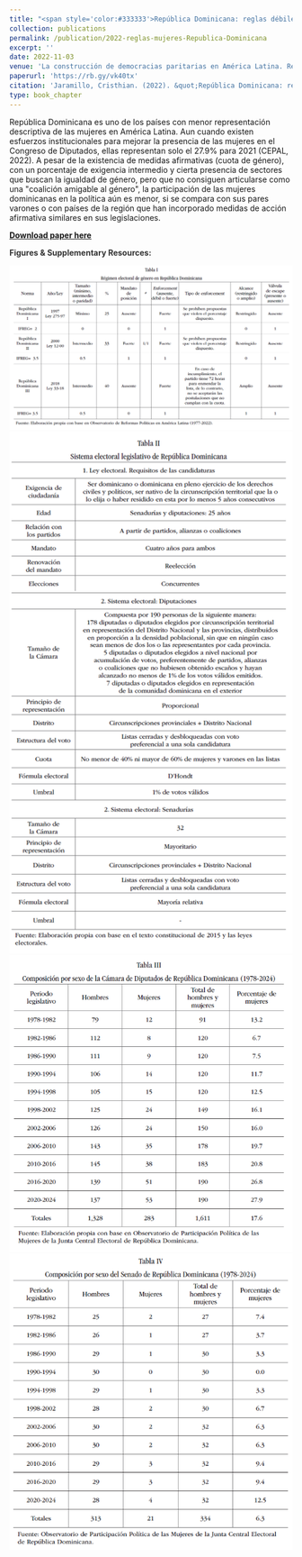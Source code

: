 ```yaml
---
title: "<span style='color:#333333'>República Dominicana: reglas débiles, partidos esquivos, escasa articulación social y baja representación descriptiva de las mujeres</span>"
collection: publications
permalink: /publication/2022-reglas-mujeres-Republica-Dominicana
excerpt: ''
date: 2022-11-03
venue: 'La construcción de democracias paritarias en América Latina. Régimen electoral de género, actores críticos y representación descriptiva de las mujeres (1990-2022)'
paperurl: 'https://rb.gy/vk40tx'
citation: 'Jaramillo, Cristhian. (2022). &quot;República Dominicana: reglas débiles, partidos esquivos, escasa articulación social y baja representación descriptiva de las mujeres.&quot; In: <i>La construcción de democracias paritarias en América Latina. Régimen electoral de género, actores críticos y representación descriptiva de las mujeres (1990-2022)</i> edited by Flavia Freidenberg & Karolina Gilas. México City: INE, UNAM.'
type: book_chapter
---
```


República Dominicana es uno de los países con menor representación descriptiva de las mujeres en América Latina. Aun cuando existen esfuerzos institucionales para mejorar la presencia de las mujeres en el Congreso de Diputados, ellas representan solo el 27.9% para 2021 (CEPAL, 2022). A pesar de la existencia de medidas afirmativas (cuota de género), con un porcentaje de exigencia intermedio y cierta presencia de sectores que buscan la igualdad de género, pero que no consiguen articularse como una "coalición amigable al género", la participación de las mujeres dominicanas en la política aún es menor, si se compara con sus pares varones o con países de la región que han incorporado medidas de acción afirmativa similares en sus legislaciones.

[**Download paper here**](https://www.researchgate.net/publication/365806193_Republica_Dominicana_reglas_debiles_partidos_esquivos_escasa_articulacion_social_y_baja_representacion_descriptiva_de_las_mujeres)

**<span style='color:#333333'>Figures & Supplementary Resources:</span>**

<img src="/images/reglas_mujeresdom_table1.png"/>

<img src="/images/reglas_mujeresdom_table2.png"/>

<img src="/images/reglas_mujeresdom_table3.png"/>

<img src="/images/reglas_mujeresdom_table4.png"/>
